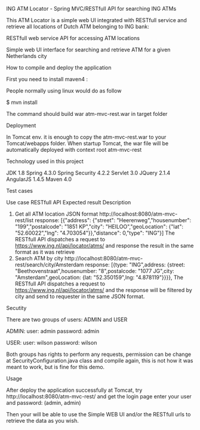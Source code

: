 ING ATM Locator - Spring MVC/RESTfull API for searching ING ATMs

This ATM Locator is a simple web UI integrated with RESTfull service and retrieve all locations of Dutch ATM belonging to ING bank:

RESTfull web service API for accessing ATM locations

Simple web UI interface for searching and retrieve ATM for a given Netherlands city
 
How to compile  and deploy the application

First you need to install maven4 :

People normally using linux would do as follow

$ mvn install 

The command should build war atm-mvc-rest.war in target folder

Deployment

In Tomcat env. it is enough to copy the atm-mvc-rest.war to your Tomcat/webapps folder. When startup Tomcat, the war file will be automatically deployed with context root atm-mvc-rest

Technology used in this project

JDK 1.8
Spring 4.3.0
Spring Security 4.2.2
Servlet 3.0
JQuery 2.1.4
AngularJS 1.4.5
Maven 4.0

Test cases

Use case	RESTfull API	Expected result	Description

1. Get all ATM location JSON format	http://localhost:8080/atm-mvc-rest/list	response: [{"address": {"street": "Heerenweg","housenumber": "199","postalcode": "1851 KP","city": "HEILOO","geoLocation": {"lat": "52.60022","lng": "4.703054"}},"distance": 0,"type": "ING"}]	The RESTfull API dispatches a request to https://www.ing.nl/api/locator/atms/ and response the result in the same format as it was retrieve
2. Search ATM by city	http://localhost:8080/atm-mvc-rest/search/city/Amsterdam	response: [{type: "ING",address: {street: "Beethovenstraat",housenumber: "8",postalcode: "1077 JG",city: "Amsterdam",geoLocation: {lat: "52.350159",lng: "4.878119"}}}},	The RESTfull API dispatches a request to https://www.ing.nl/api/locator/atms/ and the response will be filtered by city and send to requester in the same JSON format.

Secutity

There are two groups of users: ADMIN and USER

ADMIN:
user: admin
password: admin

USER:
user: wilson
password: wilson

Both groups has rights to perform any requests, permission can be change at SecurityConfiguration.java class and compile again, this is not how it was meant to work, but is fine for this demo.

Usage

After deploy the application successfully at Tomcat, try http://localhost:8080/atm-mvc-rest/ and get the login page enter your user and password: (admin, admin)

Then your will be able to use the Simple WEB UI and/or the RESTfull urls to retrieve the data as you wish.
